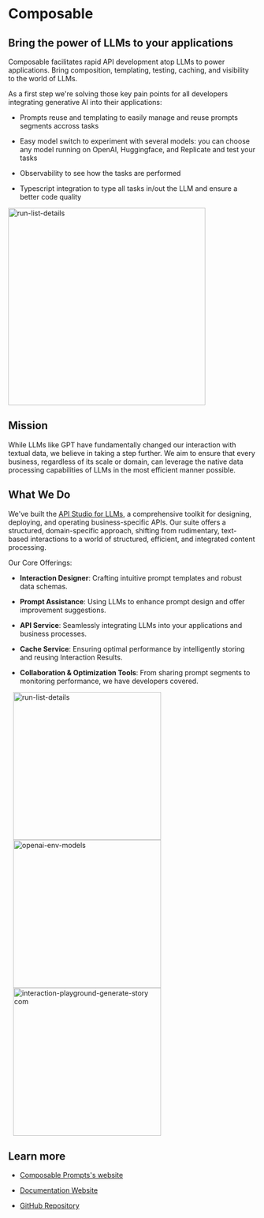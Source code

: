 # Composable

## Bring the power of LLMs to your applications

Composable facilitates rapid API development atop LLMs to power applications. Bring composition, templating, testing, caching, and visibility to the world of LLMs.

As a first step we're solving those key pain points for all developers integrating generative AI into their applications:

- Prompts reuse and templating to easily manage and reuse prompts segments accross tasks

- Easy model switch to experiment with several models: you can choose any model running on OpenAI, Huggingface, and Replicate and test your tasks

- Observability to see how the tasks are performed

- Typescript integration to type all tasks in/out the LLM and ensure a better code quality
<img height="400" align="center" alt="run-list-details" src="https://github.com/dengenlabs/.github/assets/600863/4f6ce35f-c127-4769-9e6c-85fd2db40045">

## Mission

While LLMs like GPT have fundamentally changed our interaction with textual data, we believe in taking a step further. We aim to ensure that every business, regardless of its scale or domain, can leverage the native data processing capabilities of LLMs in the most efficient manner possible.

## What We Do

We've built the [API Studio for LLMs](https://docs.becomposable.com/), a comprehensive toolkit for designing, deploying, and operating business-specific APIs. Our suite offers a structured, domain-specific approach, shifting from rudimentary, text-based interactions to a world of structured, efficient, and integrated content processing.

Our Core Offerings:

- **Interaction Designer**: Crafting intuitive prompt templates and robust data schemas.

- **Prompt Assistance**: Using LLMs to enhance prompt design and offer improvement suggestions.

- **API Service**: Seamlessly integrating LLMs into your applications and business processes.

- **Cache Service**: Ensuring optimal performance by intelligently storing and reusing Interaction Results.

- **Collaboration & Optimization Tools**: From sharing prompt segments to monitoring performance, we have developers covered.
<p>
<img height="300" hspace="10" alt="run-list-details" src="https://github.com/dengenlabs/.github/assets/600863/19d4503d-abb4-4b7b-90d9-1830104d98ee">
<img height="300" hspace="10" alt="openai-env-models" src="https://github.com/dengenlabs/.github/assets/600863/80feec5e-856f-4fc4-9b99-7046b295d35a">
<img height="300" hspace="10" alt="interaction-playground-generate-story com" src="https://github.com/dengenlabs/.github/assets/600863/0da69cc6-28b0-4761-86aa-6b55a9141bc0">
</p>

## Learn more

- [Composable Prompts's website](https://becomposable.com/)

- [Documentation Website](https://docs.becomposable.com/)

- [GitHub Repository](https://github.com/becomposable/)
